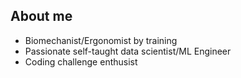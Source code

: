 About me
---
- Biomechanist/Ergonomist by training
- Passionate self-taught data scientist/ML Engineer
- Coding challenge enthusist



